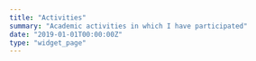 ```yaml
---
title: "Activities"
summary: "Academic activities in which I have participated"
date: "2019-01-01T00:00:00Z"
type: "widget_page"
---
```


